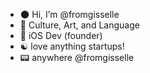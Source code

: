 - 🌑 Hi, I’m @fromgisselle
- 🪩 Culture, Art, and Language
- 💽 iOS Dev (founder)
- ☯  love anything startups!
- 📟 anywhere @fromgisselle

<!---
fromgisselle/fromgisselle is a ✨ special ✨ repository because its `README.md` (this file) appears on your GitHub profile.
You can click the Preview link to take a look at your changes.
--->
